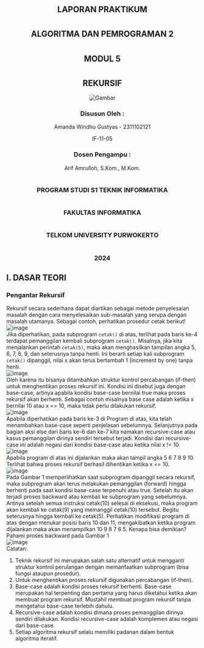 # <h2 align="center">LAPORAN PRAKTIKUM</h2>
# <h2 align="center">ALGORITMA DAN PEMROGRAMAN 2</h2>
# <h2 align="center">MODUL 5</h2>
# <h2 align="center">REKURSIF</h2>
<p align="center">
    <img src="https://github.com/user-attachments/assets/3ccfed0b-72d1-4349-ac08-c4dce379c827" alt="Gambar">
</p>
 <h3  align="center" >Disusun Oleh : </h3>
<p align="center">Amanda Windhu Gustyas - 2311102121</p>
<p align="center">IF-11-05</p>
 <h3 <p align="center" >Dosen Pengampu : </h3> </p>
 <p align="center">Arif Amrulloh, S.Kom., M.Kom.</p>

# <h3 align="center"> PROGRAM STUDI S1 TEKNIK INFORMATIKA </h3>
# <h3 align="center"> FAKULTAS INFORMATIKA </h3>
# <h3 align="center"> TELKOM UNIVERSITY PURWOKERTO </h3>
# <h3 align="center"> 2024 </h3>

## I. DASAR TEORI

### Pengantar Rekursif<br/>
Rekursif secara sederhana dapat diartikan sebagai metode penyelesaian masalah dengan cara menyelesaikan sub-masalah yang serupa dengan masalah utamanya. Sebagai
contoh, perhatikan prosedur cetak berikut!<br/>
![image](https://github.com/user-attachments/assets/ad6522dc-1fd2-451b-b74d-55f1945c6e12)<br/>
Jika diperhatikan, pada subprogram `cetak()` di atas, terlihat pada baris ke-4 terdapat pemanggilan kembali subprogram `cetak()`. Misalnya, jika kita menjalankan perintah `cetak(5)`, maka akan menghasilkan tampilan angka 5, 6, 7, 8, 9, dan seterusnya tanpa henti. Ini berarti setiap kali subprogram `cetak()` dipanggil, nilai x akan terus bertambah 1 (increment by one) tanpa henti.<br/>
![image](https://github.com/user-attachments/assets/ee5b2507-f3ba-464a-aac1-2bfba2df651c)<br/>
Oleh karena itu bisanya ditambahkan struktur kontrol percabangan (if-then) untuk menghentikan proses rekursif ini. Kondisi ini disebut juga dengan base-case, artinya apabila kondisi base-case bernilai true maka proses rekursif akan berhenti. Sebagai contoh misalnya base case adalah ketika x bernilai 10 atau x == 10, maka tidak perlu dilakukan rekursif.<br/>
![image](https://github.com/user-attachments/assets/a630d60e-9254-4f10-8359-3e048b1b8209)<br/>
Apabila diperhatikan pada baris ke-3 di Program di atas, kita telah menambahkan base-case seperti penjelasan sebelumnya. Selanjutnya pada bagian aksi else dari baris ke-6 dan ke-7 kita namakan recursive-case atau kasus pemanggilan dirinya sendiri tersebut terjadi. Kondisi dari recursive-case ini adalah negasi dari kondisi base-case atau ketika nilai x != 10.<br/>
![image](https://github.com/user-attachments/assets/1d56cf6f-d51e-4bc4-bad3-be86734048a0)<br/>
Apabila program di atas ini dijalankan maka akan tampil angka 5 6 7 8 9 10. Terlihat bahwa proses rekursif berhasil dihentikan ketika x == 10.<br/>
![image](https://github.com/user-attachments/assets/0d3fd753-4a9c-4ede-84a5-82b53bea7c06)<br/>
Pada Gambar 1 memperlihatkan saat subprogram dipanggil secara rekursif, maka subprogram akan terus melakukan pemanggilan (forward) hingga berhenti pada saat kondisi base-case terpenuhi atau true. Setelah itu akan terjadi proses backward atau kembali ke subprogram yang sebelumnya. Artinya setelah semua instruksi cetak(10) selesai di eksekusi, maka program akan kembali ke cetak(9) yang memanggil cetak(10) tersebut. Begitu seterusnya hingga kembali ke cetak(5).
Perhatikan modifikasi program di atas dengan menukar posisi baris 10 dan 11, mengakibatkan ketika program dijalankan maka akan menampilkan 10 9 8 7 6 5. Kenapa bisa demikian? Pahami proses backward pada Gambar 1<br/>
![image](https://github.com/user-attachments/assets/56caeef3-fd55-4ca1-af98-759f49a5b495)<br/>
Catatan:<br/>
1. Teknik rekursif ini merupakan salah satu alternatif untuk mengganti struktur kontrol perulangan dengan memanfaatkan subprogram (bisa fungsi ataupun prosedur).
2. Untuk menghentikan proses rekursif digunakan percabangan (if-then).
3. Base-case adalah kondisi proses rekursif berhenti. Base-case merupakan hal terpenting dan pertama yang harus diketahui ketika akan membuat program rekursif. Mustahil membuat program rekursif tanpa mengetahui base-case terlebih dahulu.
4. Recursive-case adalah kondisi dimana proses pemanggilan dirinya sendiri dilakukan. Kondisi recursive-case adalah komplemen atau negasi dari base-case.
5. Setiap algoritma rekursif selalu memiliki padanan dalam bentuk algoritma iteratif.





